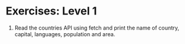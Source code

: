 # Exercises: Level 1

1. Read the countries API using fetch and print the name of country, capital, languages, population and area.